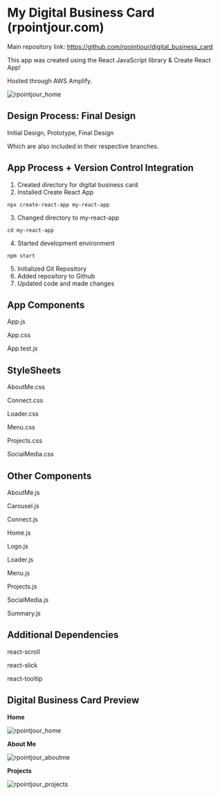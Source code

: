 # My Digital Business Card (rpointjour.com)

Main repository link: https://github.com/rpointjour/digital_business_card

This app was created using the React JavaScript library & Create React App!

Hosted through AWS Amplify.

![rpointjour_home](https://user-images.githubusercontent.com/54840122/204167079-b18157b8-d553-4a27-a412-1e74e173914c.JPG)

## Design Process: Final Design
Initial Design, Prototype, Final Design

Which are also included in their respective branches.

## App Process + Version Control Integration
1. Created directory for digital business card
2. Installed Create React App

```
npx create-react-app my-react-app
```

3. Changed directory to my-react-app

```
cd my-react-app
```

4. Started development environment

```
npm start
```

5. Initialized Git Repository
6. Added repository to Github
7. Updated code and made changes
## App Components
App.js

App.css

App.test.js
## StyleSheets
AboutMe.css

Connect.css

Loader.css

Menu.css

Projects.css

SocialMedia.css

## Other Components
AboutMe.js

Carousel.js

Connect.js

Home.js

Logo.js

Loader.js

Menu.js

Projects.js

SocialMedia.js

Summary.js

## Additional Dependencies
react-scroll

react-slick

react-tooltip

## Digital Business Card Preview

**Home**

![rpointjour_home](https://user-images.githubusercontent.com/54840122/204167831-9de775f7-b2f8-40bd-a567-b5e1c18ea61e.JPG)

**About Me**

![rpointjour_aboutme](https://user-images.githubusercontent.com/54840122/204167957-3f4de9e2-5065-45c5-bf57-c3f55189d4a0.JPG)

**Projects**

![rpointjour_projects](https://user-images.githubusercontent.com/54840122/204168166-0f381a2c-ce76-41fb-b370-f2c1a50501ee.JPG)








